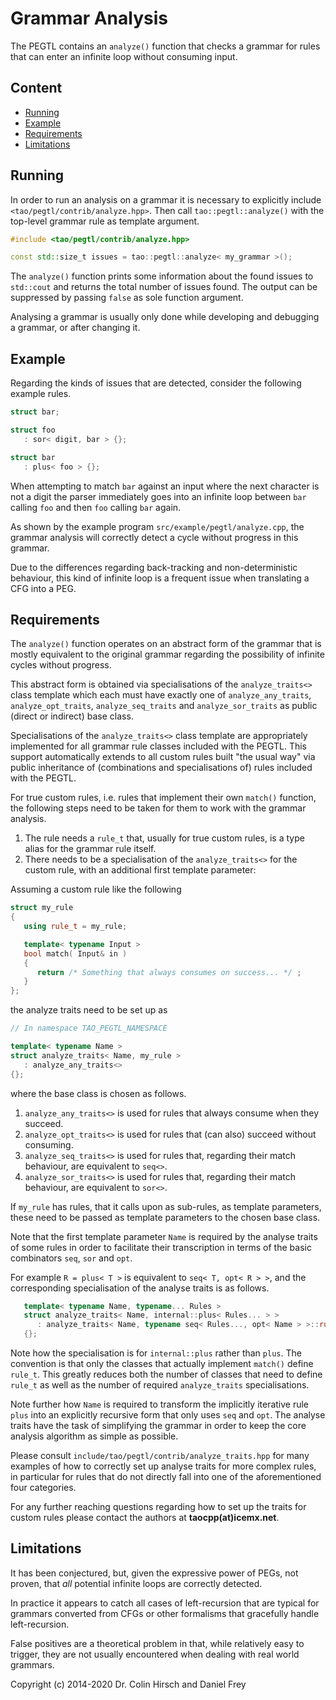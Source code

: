 # Grammar Analysis

The PEGTL contains an `analyze()` function that checks a grammar for rules that can enter an infinite loop without consuming input.

## Content

* [Running](#running)
* [Example](#example)
* [Requirements](#requirements)
* [Limitations](#limitations)

## Running

In order to run an analysis on a grammar it is necessary to explicitly include `<tao/pegtl/contrib/analyze.hpp>`.
Then call `tao::pegtl::analyze()` with the top-level grammar rule as template argument.

```c++
#include <tao/pegtl/contrib/analyze.hpp>

const std::size_t issues = tao::pegtl::analyze< my_grammar >();
```

The `analyze()` function prints some information about the found issues to `std::cout` and returns the total number of issues found.
The output can be suppressed by passing `false` as sole function argument.

Analysing a grammar is usually only done while developing and debugging a grammar, or after changing it.

## Example

Regarding the kinds of issues that are detected, consider the following example rules.

```c++
struct bar;

struct foo
   : sor< digit, bar > {};

struct bar
   : plus< foo > {};
```

When attempting to match `bar` against an input where the next character is not a digit the parser immediately goes into an infinite loop between `bar` calling `foo` and then `foo` calling `bar` again.

As shown by the example program `src/example/pegtl/analyze.cpp`, the grammar analysis will correctly detect a cycle without progress in this grammar.

Due to the differences regarding back-tracking and non-deterministic behaviour, this kind of infinite loop is a frequent issue when translating a CFG into a PEG.

## Requirements

The `analyze()` function operates on an abstract form of the grammar that is mostly equivalent to the original grammar regarding the possibility of infinite cycles without progress.

This abstract form is obtained via specialisations of the `analyze_traits<>` class template which each must have exactly one of `analyze_any_traits`, `analyze_opt_traits`, `analyze_seq_traits` and `analyze_sor_traits` as public (direct or indirect) base class.

Specialisations of the `analyze_traits<>` class template are appropriately implemented for all grammar rule classes included with the PEGTL.
This support automatically extends to all custom rules built "the usual way" via public inheritance of (combinations and specialisations of) rules included with the PEGTL.

For true custom rules, i.e. rules that implement their own `match()` function, the following steps need to be taken for them to work with the grammar analysis.

1. The rule needs a `rule_t` that, usually for true custom rules, is a type alias for the grammar rule itself.
2. There needs to be a specialisation of the `analyze_traits<>` for the custom rule, with an additional first template parameter:

Assuming a custom rule like the following

```c++
struct my_rule
{
   using rule_t = my_rule;

   template< typename Input >
   bool match( Input& in )
   {
      return /* Something that always consumes on success... */ ;
   }
};
```

the analyze traits need to be set up as

```c++
// In namespace TAO_PEGTL_NAMESPACE

template< typename Name >
struct analyze_traits< Name, my_rule >
   : analyze_any_traits<>
{};
```

where the base class is chosen as follows.

1. `analyze_any_traits<>` is used for rules that always consume when they succeed.
2. `analyze_opt_traits<>` is used for rules that (can also) succeed without consuming.
3. `analyze_seq_traits<>` is used for rules that, regarding their match behaviour, are equivalent to `seq<>`.
4. `analyze_sor_traits<>` is used for rules that, regarding their match behaviour, are equivalent to `sor<>`.

If `my_rule` has rules, that it calls upon as sub-rules, as template parameters, these need to be passed as template parameters to the chosen base class.

Note that the first template parameter `Name` is required by the analyse traits of some rules in order to facilitate their transcription in terms of the basic combinators `seq`, `sor` and `opt`.

For example `R = plus< T >` is equivalent to `seq< T, opt< R > >`, and the corresponding specialisation of the analyse traits is as follows.

```c++
   template< typename Name, typename... Rules >
   struct analyze_traits< Name, internal::plus< Rules... > >
      : analyze_traits< Name, typename seq< Rules..., opt< Name > >::rule_t >
   {};
```

Note how the specialisation is for `internal::plus` rather than `plus`.
The convention is that only the classes that actually implement `match()` define `rule_t`.
This greatly reduces both the number of classes that need to define `rule_t` as well as the number of required `analyze_traits` specialisations.

Note further how `Name` is required to transform the implicitly iterative rule `plus` into an explicitly recursive form that only uses `seq` and `opt`.
The analyse traits have the task of simplifying the grammar in order to keep the core analysis algorithm as simple as possible.

Please consult `include/tao/pegtl/contrib/analyze_traits.hpp` for many examples of how to correctly set up analyse traits for more complex rules, in particular for rules that do not directly fall into one of the aforementioned four categories.

For any further reaching questions regarding how to set up the traits for custom rules please contact the authors at **taocpp(at)icemx.net**.

## Limitations

It has been conjectured, but, given the expressive power of PEGs, not proven, that *all* potential infinite loops are correctly detected.

In practice it appears to catch all cases of left-recursion that are typical for grammars converted from CFGs or other formalisms that gracefully handle left-recursion.

False positives are a theoretical problem in that, while relatively easy to trigger, they are not usually encountered when dealing with real world grammars.

Copyright (c) 2014-2020 Dr. Colin Hirsch and Daniel Frey
